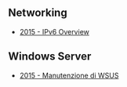 ## Networking
* [2015 - IPv6 Overview](server/2015%20-%20IPv6%20Overview.pdf)
## Windows Server
* [2015 - Manutenzione di WSUS](server/2015%20-%20Manutenzione%20WSUS.pdf)
